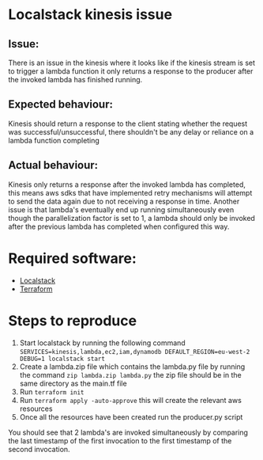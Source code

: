 # Localstack kinesis issue

## Issue:
There is an issue in the kinesis where it looks like if the kinesis stream is set to trigger a lambda function it only returns a response to the producer after the invoked lambda has finished running.

## Expected behaviour:
Kinesis should return a response to the client stating whether the request was successful/unsuccessful, there shouldn't be any delay or reliance on a lambda function completing 

## Actual behaviour:
Kinesis only returns a response after the invoked lambda has completed, this means aws sdks that have implemented retry mechanisms will attempt to send the data again due to not receiving a response in time.
Another issue is that lambda's eventually end up running simultaneously even though the parallelization factor is set to 1, a lambda should only be invoked after the previous lambda has completed when configured this way.

# Required software:
* [Localstack](https://github.com/localstack/localstack)  
* [Terraform](https://www.terraform.io/downloads.html)

# Steps to reproduce
1. Start localstack by running the following command `SERVICES=kinesis,lambda,ec2,iam,dynamodb DEFAULT_REGION=eu-west-2 DEBUG=1 localstack start`
2. Create a lambda.zip file which contains the lambda.py file by running the command `zip lambda.zip lambda.py` the zip file should be in the same directory as the main.tf file
3. Run `terraform init`
4. Run `terraform apply -auto-approve` this will create the relevant aws resources
5. Once all the resources have been created run the producer.py script

You should see that 2 lambda's are invoked simultaneously by comparing the last timestamp of the first invocation to the first timestamp of the second invocation.

